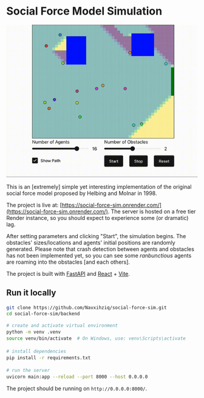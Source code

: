 # Social Force Model Simulation

<img src="./assets/demo.gif" alt="simulation demo">

This is an [extremely] simple yet interesting implementation of the original social force model proposed by Helbing and Molnar in 1998.

The project is live at: [https://social-force-sim.onrender.com/](https://social-force-sim.onrender.com/). The server is hosted on a free tier Render instance, so you should expect to experience some (or dramatic) lag.

After setting parameters and clicking "Start", the simulation begins. The obstacles' sizes/locations and agents' initial positions are randomly generated. Please note that crash detection between agents and obstacles has not been implemented yet, so you can see some _ranbunctious_ agents are roaming into the obstacles [and each others].

The project is built with [FastAPI](https://fastapi.tiangolo.com/) and [React](https://react.dev/) + [Vite](https://vitejs.dev/).

## Run it locally

```bash
git clone https://github.com/Navxihziq/social-force-sim.git
cd social-force-sim/backend
```

```bash
# create and activate virtual environment
python -m venv .venv
source venv/bin/activate  # On Windows, use: venv\Scripts\activate

# install dependencies
pip install -r requirements.txt

# run the server
uvicorn main:app --reload --port 8000 --host 0.0.0.0
```

The project should be running on `http://0.0.0.0:8000/`.
